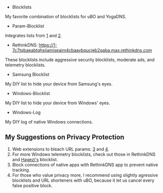 * Blocklists

My favorite combination of blocklists for uBO and YogaDNS.

* Param-Blocklist

Integrates lists from [1](https://github.com/kong0107/search-params-remover) and [2](https://github.com/mpchadwick/tracking-query-params-registry).


* RethinkDNS: https://1-7c7tqbaeabtqhsijamiseaim4cbaavbqucjeb2qaba.max.rethinkdns.com

These blocklists include aggressive security blocklists, moderate ads, and telemetry blocklists.

* Samsung Blocklist

My DIY list to hide your device from Samsung's eyes.

* Windows-Blocklist
  
My DIY list to hide your device from Windows' eyes.
* Windows-Log

My DIY log of native Windows connections.



## My Suggestions on Privacy Protection
1. Web extensions to bleach URL params: [3](https://chromewebstore.google.com/detail/clearurls/lckanjgmijmafbedllaakclkaicjfmnk) and [4](https://chromewebstore.google.com/detail/search-params-remover/gfmcbkcihnobpalkdakmmecajahgnnol).
2. For more Windows telemetry blocklists, check out those in RethinkDNS and [Hagezi's](https://raw.githubusercontent.com/hagezi/dns-blocklists/main/domains/native.winoffice.txt) blocklist.
3. Block connections of native apps with RethinkDNS app to prevent native tracking.
4. For those who value privacy more, I recommend using slightly agressive blocklists and URL shorteners with uBO, because it let us cancel every false positive block.
